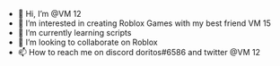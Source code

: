 - 👋 Hi, I’m @VM 12
- 👀 I’m interested in creating Roblox Games with my best friend VM 15
- 🌱 I’m currently learning scripts
- 💞️ I’m looking to collaborate on Roblox
- 📫 How to reach me on discord doritos#6586 and twitter @VM 12

<!---
Saber8889/Saber8889 is a ✨ special ✨ repository because its `README.md` (this file) appears on your GitHub profile.
You can click the Preview link to take a look at your changes.
--->
